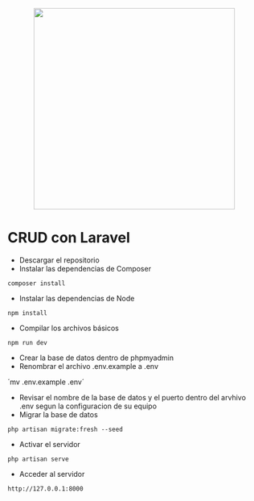 <p align="center"><a href="https://laravel.com" target="_blank"><img src="https://raw.githubusercontent.com/laravel/art/master/logo-lockup/5%20SVG/2%20CMYK/1%20Full%20Color/laravel-logolockup-cmyk-red.svg" width="400"></a></p>

# CRUD con Laravel

- Descargar el repositorio
- Instalar las dependencias de Composer

`composer install`

- Instalar las dependencias de Node

`npm install`

- Compilar los archivos básicos

`npm run dev`

- Crear la base de datos dentro de phpmyadmin
- Renombrar el archivo .env.example a .env

´mv .env.example .env´

- Revisar el nombre de la base de datos y el puerto dentro del arvhivo .env segun la configuracion de su equipo
- Migrar la base de datos

`php artisan migrate:fresh --seed`

- Activar el servidor 

`php artisan serve`

- Acceder al servidor

`http://127.0.0.1:8000`
